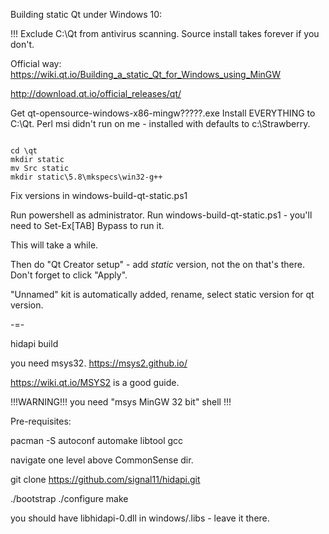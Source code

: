 Building static Qt under Windows 10:

!!! Exclude C:\Qt from antivirus scanning. Source install takes forever if you don't.

Official way: https://wiki.qt.io/Building_a_static_Qt_for_Windows_using_MinGW

http://download.qt.io/official_releases/qt/

Get qt-opensource-windows-x86-mingw?????.exe
Install EVERYTHING to C:\Qt.
Perl msi didn't run on me - installed with defaults to c:\Strawberry.


```

cd \qt
mkdir static
mv Src static
mkdir static\5.8\mkspecs\win32-g++

```

Fix versions in windows-build-qt-static.ps1

Run powershell as administrator. Run windows-build-qt-static.ps1 - you'll need to Set-Ex[TAB] Bypass to run it.

This will take a while.


Then do "Qt Creator setup" - add _static_ version, not the on that's there.
Don't forget to click "Apply".

"Unnamed" kit is automatically added, rename, select static version for qt version.


-=-

hidapi build

you need msys32.
https://msys2.github.io/

https://wiki.qt.io/MSYS2 is a good guide.

!!!WARNING!!! you need "msys MinGW 32 bit" shell !!!

Pre-requisites:

pacman -S autoconf automake libtool gcc


navigate one level above CommonSense dir.

git clone https://github.com/signal11/hidapi.git

./bootstrap
./configure
make

you should have libhidapi-0.dll in windows/.libs - leave it there.

